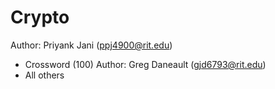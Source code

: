 # Crypto
Author: Priyank Jani (ppj4900@rit.edu)
  * Crossword (100)
Author: Greg Daneault (gjd6793@rit.edu)
  * All others
